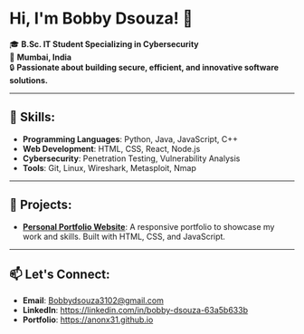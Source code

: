 # Hi, I'm Bobby Dsouza! 👋

🎓 **B.Sc. IT Student Specializing in Cybersecurity**  
📍 **Mumbai, India**  
🔒 **Passionate about building secure, efficient, and innovative software solutions.**

---

## 🌟 Skills:
- **Programming Languages**: Python, Java, JavaScript, C++
- **Web Development**: HTML, CSS, React, Node.js
- **Cybersecurity**: Penetration Testing, Vulnerability Analysis
- **Tools**: Git, Linux, Wireshark, Metasploit, Nmap

---

## 🚀 Projects:
- **[Personal Portfolio Website](https://Anonx31.github.io)**: A responsive portfolio to showcase my work and skills. Built with HTML, CSS, and JavaScript.
---

## 📫 Let's Connect:
- **Email**: Bobbydsouza3102@gmail.com  
- **LinkedIn**: https://linkedin.com/in/bobby-dsouza-63a5b633b 
- **Portfolio**: https://anonx31.github.io
